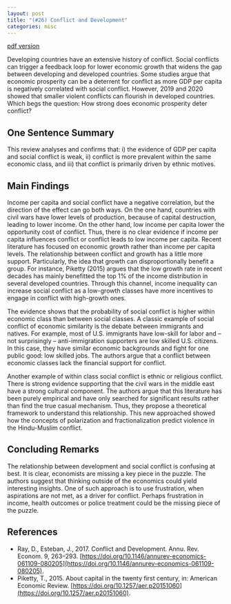 ```yaml
---
layout: post
title: "(#26) Conflict and Development"
categories: misc
---
```


[pdf version](https://jjgecon.github.io/files/opecon_pdfs/26.pdf)

Developing countries have an extensive history of conflict. Social conflicts can trigger a feedback loop for lower economic growth that widens the gap between developing and developed countries. Some studies argue that economic prosperity can be a deterrent for conflict as more GDP per capita is negatively correlated with social conflict. However, 2019 and 2020 showed that smaller violent conflicts can flourish in developed countries. Which begs the question: How strong does economic prosperity deter conflict?

## One Sentence Summary

This review analyses and confirms that: i) the evidence of GDP per capita and social conflict is weak, ii) conflict is more prevalent within the same economic class, and iii) that conflict is primarily driven by ethnic motives.

## Main Findings

Income per capita and social conflict have a negative correlation, but the direction of the effect can go both ways. On the one hand, countries with civil wars have lower levels of production, because of capital destruction, leading to lower income.  On the other hand, low income per capita lower the opportunity cost of conflict. Thus, there is no clear evidence if income per capita influences conflict or conflict leads to low income per capita. Recent literature has focused on economic growth rather than income per capita levels. The relationship between conflict and growth has a little more support. Particularly, the idea that growth can disproportionally benefit a group. For instance, Piketty (2015) argues that the low growth rate in recent decades has mainly benefitted the top 1% of the income distribution in several developed countries. Through this channel, income inequality can increase social conflict as a low-growth classes have more incentives to engage in conflict with high-growth ones. 

The evidence shows that the probability of social conflict is higher within economic class than between social classes. A classic example of social conflict of economic similarity is the debate between immigrants and natives. For example, most of U.S. immigrants have low-skill for labor and – not surprisingly – anti-immigration supporters are low skilled U.S. citizens. In this case, they have similar economic backgrounds and fight for one public good: low skilled jobs. The authors argue that a conflict between economic classes lack the financial support for conflict. 

Another example of within class social conflict is ethnic or religious conflict. There is strong evidence supporting that the civil wars in the middle east have a strong cultural component. The authors argue that this literature has been purely empirical and have only searched for significant results rather than find the true casual mechanism. Thus, they propose a theoretical framework to understand this relationship. This new approached showed how the concepts of polarization and fractionalization predict violence in the Hindu-Muslim conflict.

## Concluding Remarks

The relationship between development and social conflict is confusing at best. It is clear, economists are missing a key piece in the puzzle. The authors suggest that thinking outside of the economics could yield interesting insights. One of such approach is to use frustration, when aspirations are not met, as a driver for conflict. Perhaps frustration in income, health outcomes or police treatment could be the missing piece of the puzzle. 

## References
* Ray, D., Esteban, J., 2017. Conflict and Development. Annu. Rev. Econom. 9, 263–293. [https://doi.org/10.1146/annurev-economics-061109-080205](https://doi.org/10.1146/annurev-economics-061109-080205).
* Piketty, T., 2015. About capital in the twenty first century, in: American Economic Review. [https://doi.org/10.1257/aer.p20151060](https://doi.org/10.1257/aer.p20151060).





